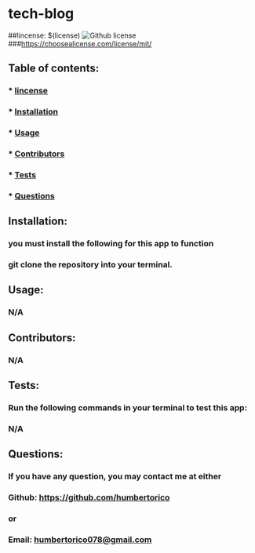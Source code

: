 # tech-blog

##lincense: $(license) ![Github license](https://img.shields.io/github/license/Naereen/Strapdown.js.svg)
  ###https://choosealicense.com/license/mit/
  
  ## Table of contents:
  ### * [lincense](#license)
  ### * [Installation](#installation)
  ### * [Usage](#usage)
  ### * [Contributors](#contributors)
  ### * [Tests](#tests)
  ### * [Questions](#questions)

  ## Installation:
  ### you must install the following for this app to function
  ### git clone the repository into your terminal.

  ## Usage:
  ### N/A

  ## Contributors:
  ### N/A

  ## Tests:
  ### Run the following commands in your terminal to test this app:
  ### N/A

  ## Questions:
  ### If you have any question, you may contact me at either
  ### Github: https://github.com/humbertorico
  ### or
  ### Email: humbertorico078@gmail.com
